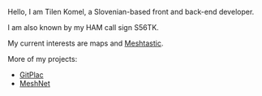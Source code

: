 Hello, I am Tilen Komel, a Slovenian-based front and back-end developer.

I am also known by my HAM call sign S56TK.

My current interests are maps and [Meshtastic](https://meshtastic.org).

More of my projects:
 - [GitPlac](https://gitplac.si/KomelT/)
 - [MeshNet](https://gitplac.si/meshnet.si)
